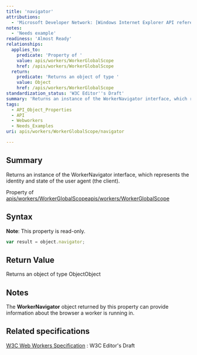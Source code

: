 ```yaml
---
title: 'navigator'
attributions:
  - 'Microsoft Developer Network: [Windows Internet Explorer API reference Article](http://msdn.microsoft.com/en-us/library/ie/hh828809%28v=vs.85%29.aspx)'
notes:
  - 'Needs example'
readiness: 'Almost Ready'
relationships:
  applies_to:
    predicate: 'Property of '
    value: apis/workers/WorkerGlobalScope
    href: /apis/workers/WorkerGlobalScope
  return:
    predicate: 'Returns an object of type '
    value: Object
    href: /apis/workers/WorkerGlobalScope
standardization_status: 'W3C Editor''s Draft'
summary: 'Returns an instance of the WorkerNavigator interface, which represents the identity and state of the user agent (the client).'
tags:
  - API_Object_Properties
  - API
  - Webworkers
  - Needs_Examples
uri: apis/workers/WorkerGlobalScope/navigator

---
```

## Summary

Returns an instance of the WorkerNavigator interface, which represents the identity and state of the user agent (the client).

Property of [apis/workers/WorkerGlobalScope](/apis/workers/WorkerGlobalScope)[apis/workers/WorkerGlobalScope](/apis/workers/WorkerGlobalScope)

## Syntax

**Note**: This property is read-only.

``` js
var result = object.navigator;
```

## Return Value

Returns an object of type ObjectObject

## Notes

The **WorkerNavigator** object returned by this property can provide information about the browser a worker is running in.

## Related specifications

[W3C Web Workers Specification](http://dev.w3.org/html5/workers)
:   W3C Editor's Draft
